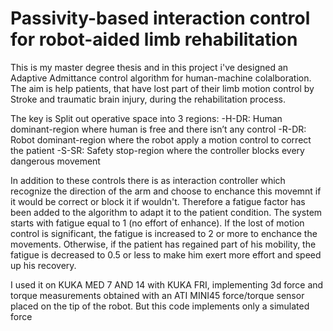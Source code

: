 # Passivity-based interaction control for robot-aided limb rehabilitation
This is my master degree thesis and in this project i've designed an Adaptive Admittance control algorithm for human-machine colalboration. The aim is help patients, that have lost part of their limb motion control by Stroke and traumatic brain injury, during the rehabilitation process.

The key is Split out operative space into 3 regions:
-H-DR: Human dominant-region where human is free and there isn’t any control
-R-DR: Robot dominant-region where the robot apply a motion control to correct the patient
-S-SR: Safety stop-region where the controller blocks every dangerous movement

In addition to these controls there is as interaction controller which recognize the direction of the arm and choose to enchance this movemnt if it would be correct or block it if wouldn't. Therefore a fatigue factor has been added to the algorithm to adapt it to the patient condition. The system starts with fatigue equal to 1 (no effort of enhance). If the lost of motion control is significant, the fatigue is increased to 2 or more to enchance the movements. Otherwise, if the patient has regained part of his mobility, the fatigue is decreased to 0.5 or less to make him exert more effort and speed up his recovery.

I used it on KUKA MED 7 AND 14 with KUKA FRI, implementing 3d force and torque measurements obtained with an ATI MINI45 force/torque sensor placed on the tip of the robot. But this code implements only a simulated force

